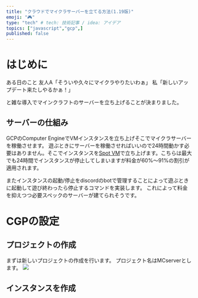 ```yaml
---
title: "クラウドでマイクラサーバーを立てる方法(1.19版)"
emoji: "🎮"
type: "tech" # tech: 技術記事 / idea: アイデア
topics: ["javascript","gcp",]
published: false
---
```

# はじめに
ある日のこと
友人A「そういや久々にマイクラやりたいわぁ」
私「新しいアップデート来たしやるかぁ！」

と雑な導入でマインクラフトのサーバーを立ち上げることが決まりました。
## サーバーの仕組み
GCPのComputer EngineでVMインスタンスを立ち上げそこでマイクラサーバーを稼働させます。
遊ぶときにサーバーを稼働させればいいので24時間動かす必要はありません。そこでインスタンスを[Spot VM](https://cloud.google.com/compute/docs/instances/spot)で立ち上げます。こちらは最大でも24時間でインスタンスが停止してしまいますが料金が60%～91%の割引が適用されます。

またインスタンスの起動/停止をdiscordのbotで管理することによって遊ぶときに起動して遊び終わったら停止するコマンドを実装します。
これによって料金を抑えつつ必要スペックのサーバーが建てられそうです。

# CGPの設定
## プロジェクトの作成
まずは新しいプロジェクトの作成を行います。
プロジェクト名はMCserverとします。
![](https://storage.googleapis.com/zenn-user-upload/da34adde5360-20220808.jpg)

## インスタンスを作成